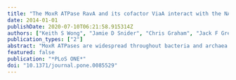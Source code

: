 ```yaml
---
title: "The MoxR ATPase RavA and its cofactor ViaA interact with the NADH:ubiquinone oxidoreductase I in Escherichia coli."
date: 2014-01-01
publishDate: 2020-07-10T06:21:58.915314Z
authors: ["Keith S Wong", "Jamie D Snider", "Chris Graham", "Jack F Greenblatt", "Andrew Emili", "Mohan Babu", "Walid A Houry"]
publication_types: ["2"]
abstract: "MoxR ATPases are widespread throughout bacteria and archaea. The experimental evidence to date suggests that these proteins have chaperone-like roles in facilitating the maturation of dedicated protein complexes that are functionally diverse. In Escherichia coli, the MoxR ATPase RavA and its putative cofactor ViaA are found to exist in early stationary-phase cells at 37 °C at low levels of about 350 and 90 molecules per cell, respectively. Both proteins are predominantly localized to the cytoplasm, but ViaA was also unexpectedly found to localize to the cell membrane. Whole genome microarrays and synthetic lethality studies both indicated that RavA-ViaA are genetically linked to Fe-S cluster assembly and specific respiratory pathways. Systematic analysis of mutant strains of ravA and viaA indicated that RavA-ViaA sensitizes cells to sublethal concentrations of aminoglycosides. Furthermore, this effect was dependent on RavA's ATPase activity, and on the presence of specific subunits of NADH:ubiquinone oxidoreductase I (Nuo Complex, or Complex I). Importantly, both RavA and ViaA were found to physically interact with specific Nuo subunits. We propose that RavA-ViaA facilitate the maturation of the Nuo complex."
featured: false
publication: "*PLoS ONE*"
doi: "10.1371/journal.pone.0085529"
---
```


